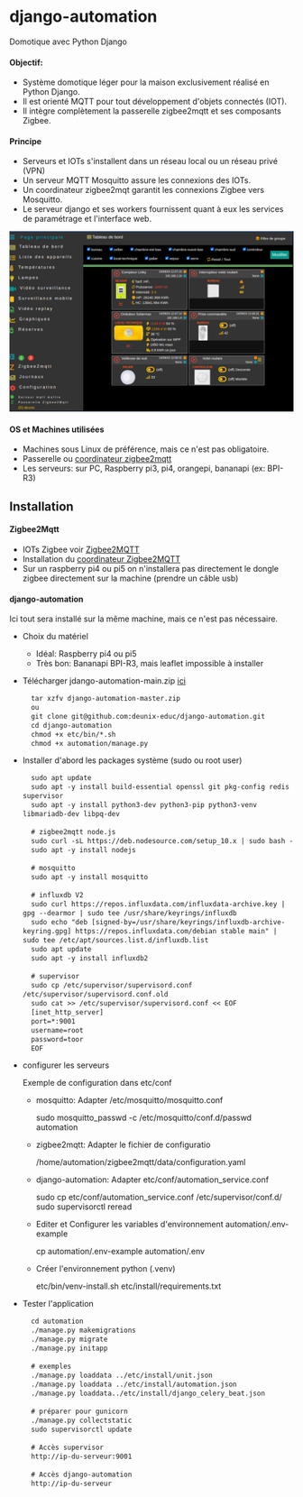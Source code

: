 # django-automation
Domotique avec Python Django

#### Objectif:
- Système domotique léger pour la maison exclusivement réalisé en Python Django.
- Il est orienté MQTT pour tout développement d'objets connectés (IOT).
- Il intègre complètement la passerelle zigbee2mqtt et ses composants Zigbee.

#### Principe
- Serveurs et IOTs s'installent dans un réseau local ou un réseau privé (VPN)
- Un serveur MQTT Mosquitto assure les connexions des IOTs.
- Un coordinateur zigbee2mqt garantit les connexions Zigbee vers Mosquitto.
- Le serveur django et ses workers fournissent quant à eux les services de paramétrage et l'interface web.

<img title="automation" alt="Alt text" src="etc/install/automation.png">

#### OS et Machines utilisées
- Machines sous Linux de préférence, mais ce n'est pas obligatoire.
- Passerelle ou [coordinateur zigbee2mqtt](https://www.zigbee2mqtt.io/guide/adapters/)
- Les serveurs: sur PC, Raspberry pi3, pi4, orangepi, bananapi (ex: BPI-R3) 

## Installation
#### Zigbee2Mqtt
- IOTs Zigbee voir [Zigbee2MQTT](https://www.zigbee2mqtt.io/)
- Installation du [coordinateur Zigbee2MQTT](https://www.zigbee2mqtt.io/guide/installation/)
- Sur un raspberry pi4 ou pi5 on n'installera pas directement le dongle zigbee directement sur la machine (prendre un câble usb)

#### django-automation
Ici tout sera installé sur la même machine, mais ce n'est pas nécessaire.

- Choix du matériel
        
    - Idéal: Raspberry pi4 ou pi5
    - Très bon: Bananapi BPI-R3, mais leaflet impossible à installer
    
- Télécharger jdango-automation-main.zip [ici](https://github.com/deunix-educ/django-automation)

        tar xzfv django-automation-master.zip
        ou
        git clone git@github.com:deunix-educ/django-automation.git
        cd django-automation
        chmod +x etc/bin/*.sh
        chmod +x automation/manage.py
        
- Installer d'abord les packages système (sudo ou root user)
 
        sudo apt update
        sudo apt -y install build-essential openssl git pkg-config redis supervisor
        sudo apt -y install python3-dev python3-pip python3-venv libmariadb-dev libpq-dev

        # zigbee2mqtt node.js 
        sudo curl -sL https://deb.nodesource.com/setup_10.x | sudo bash -
        sudo apt -y install nodejs

        # mosquitto
        sudo apt -y install mosquitto

        # influxdb V2
        sudo curl https://repos.influxdata.com/influxdata-archive.key | gpg --dearmor | sudo tee /usr/share/keyrings/influxdb
        sudo echo "deb [signed-by=/usr/share/keyrings/influxdb-archive-keyring.gpg] https://repos.influxdata.com/debian stable main" | sudo tee /etc/apt/sources.list.d/influxdb.list
        sudo apt update
        sudo apt -y install influxdb2

        # supervisor
        sudo cp /etc/supervisor/supervisord.conf /etc/supervisor/supervisord.conf.old
        sudo cat >> /etc/supervisor/supervisord.conf << EOF
        [inet_http_server]
        port=*:9001
        username=root
        password=toor
        EOF
        
- configurer les serveurs

    Exemple de configuration dans etc/conf 
    
    - mosquitto: Adapter /etc/mosquitto/mosquitto.conf

        sudo mosquitto_passwd -c /etc/mosquitto/conf.d/passwd automation
        
    - zigbee2mqtt: Adapter le fichier de configuratio

        /home/automation/zigbee2mqtt/data/configuration.yaml
        
    - django-automation: Adapter etc/conf/automation_service.conf

        sudo cp etc/conf/automation_service.conf /etc/supervisor/conf.d/
        sudo supervisorctl reread
        
    - Editer et Configurer les variables d'environnement automation/.env-example

        cp automation/.env-example automation/.env
        
    - Créer l'environnement python (.venv)

        etc/bin/venv-install.sh etc/install/requirements.txt
        
- Tester l'application

        cd automation
        ./manage.py makemigrations
        ./manage.py migrate
        ./manage.py initapp
        
        # exemples
        ./manage.py loaddata ../etc/install/unit.json
        ./manage.py loaddata ../etc/install/automation.json
        ./manage.py loaddata../etc/install/django_celery_beat.json
        
        # préparer pour gunicorn
        ./manage.py collectstatic
        sudo supervisorctl update
        
        # Accès supervisor
        http://ip-du-serveur:9001
        
        # Accès django-automation
        http://ip-du-serveur
        
        